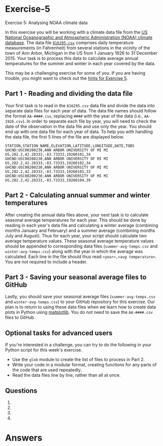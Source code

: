 # Exercise-5
Exercise 5: Analysing NOAA climate data

In this exercise you will be working with a climate data file from the [US National Oceanographic and Atmospheric Administration (NOAA) climate database](https://www.ncdc.noaa.gov/cdo-web/).
The data file [`816295.csv`](Data/816295.csv) comprises daily temperature measurements (in Fahrenheit) from several stations in the vicinity of the town of Ann Arbor, Michigan in the US from 1 January 1926 to 31 December 2015.
Your task is to process this data to calculate average annual temperatures for the summer and winter in each year covered by the data.

This may be a challenging exercise for some of you.
If you are having trouble, you might want to check out the [hints for Exercise 5](https://github.com/Python-for-geo-people/Lesson-5-Reading-Writing/blob/master/Lesson/hints-ex5.md).

## Part 1 - Reading and dividing the data file
Your first task is to read in the `816295.csv` data file and divide the data into separate data files for each year of data.
The data file names should follow the format `AA-####.csv`, replacing `####` with the year of the data (i.e., `AA-1926.csv`).
In order to separate each file by year, you will need to check the date of the observation in the data file and use only the year.
You should end up with one data file for each year of data.
To help you with handling the data file, the first 5 lines of the file are displayed below.

```
STATION,STATION_NAME,ELEVATION,LATITUDE,LONGITUDE,DATE,TOBS
GHCND:USC00200230,ANN ARBOR UNIVERSITY OF MI MI US,282.2,42.28333,-83.73333,19260101,34
GHCND:USC00200230,ANN ARBOR UNIVERSITY OF MI MI US,282.2,42.28333,-83.73333,19260102,34
GHCND:USC00200230,ANN ARBOR UNIVERSITY OF MI MI US,282.2,42.28333,-83.73333,19260103,33
GHCND:USC00200230,ANN ARBOR UNIVERSITY OF MI MI US,282.2,42.28333,-83.73333,19260104,39
```

## Part 2 - Calculating annual summer and winter temperatures
After creating the annual data files above, your next task is to calculate seasonal average temperatures for each year.
This should be done by reading in each year's data file and calculating a winter average (combining months January and February) and a summer average (combining months July and August).
Thus for each year, your script should calculate two average temperature values.
These seasonal average temperature values should be appended to corresponding data files (`summer-avg-temps.csv` and `winter-avg-temps.csv`) along with the year in which the average was calculated.
Each line in the file should thus read `<year>,<avg temperature>`.
You are not required to include a header.

## Part 3 - Saving your seasonal average files to GitHub
Lastly, you should save your seasonal average files (`summer-avg-temps.csv` and `winter-avg-temps.csv`) to your GitHub repository for this exercise.
Our plan is to return to using these data files when we learn how to create data plots in Python using [matplotlib](http://matplotlib.org/).
You do not need to save the `AA-####.csv` files to GitHub.

## Optional tasks for advanced users
If you're interested in a challenge, you can try to do the following in your Python script for this week's exercise.

- Use the `glob` module to create the list of files to process in Part 2.
- Write your code in a modular format, creating functions for any parts of the code that are used repeatedly.
- Read the data files line by line, rather than all at once.

## Questions
1. 
2. 
3. 
4. 

# Answers
